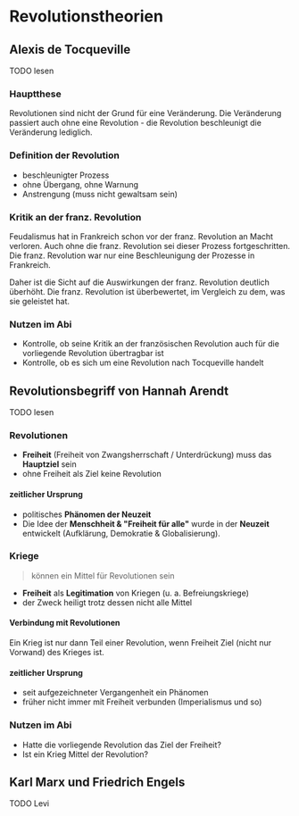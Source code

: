 # Revolutionstheorien

## Alexis de Tocqueville

TODO lesen

### Hauptthese

Revolutionen sind nicht der Grund für eine Veränderung. Die Veränderung passiert auch ohne eine Revolution - die Revolution beschleunigt die Veränderung lediglich.

### Definition der Revolution

- beschleunigter Prozess
- ohne Übergang, ohne Warnung
- Anstrengung (muss nicht gewaltsam sein)

### Kritik an der franz. Revolution

Feudalismus hat in Frankreich schon vor der franz. Revolution an Macht verloren. Auch ohne die franz. Revolution sei dieser Prozess fortgeschritten. Die franz. Revolution war nur eine Beschleunigung der Prozesse in Frankreich.

Daher ist die Sicht auf die Auswirkungen der franz. Revolution deutlich überhöht. Die franz. Revolution ist überbewertet, im Vergleich zu dem, was sie geleistet hat.

### Nutzen im Abi

- Kontrolle, ob seine Kritik an der französischen Revolution auch für die vorliegende Revolution übertragbar ist
- Kontrolle, ob es sich um eine Revolution nach Tocqueville handelt

## Revolutionsbegriff von Hannah Arendt

TODO lesen

### Revolutionen

- **Freiheit** (Freiheit von Zwangsherrschaft / Unterdrückung) muss das **Hauptziel** sein
- ohne Freiheit als Ziel keine Revolution

#### zeitlicher Ursprung

- politisches **Phänomen der Neuzeit**
- Die Idee der **Menschheit & "Freiheit für alle"** wurde in der **Neuzeit** entwickelt (Aufklärung, Demokratie & Globalisierung).

### Kriege

> können ein Mittel für Revolutionen sein

- **Freiheit** als **Legitimation** von Kriegen (u. a. Befreiungskriege)
- der Zweck heiligt trotz dessen nicht alle Mittel

#### Verbindung mit Revolutionen

Ein Krieg ist nur dann Teil einer Revolution, wenn Freiheit Ziel (nicht nur Vorwand) des Krieges ist.

#### zeitlicher Ursprung

- seit aufgezeichneter Vergangenheit ein Phänomen
- früher nicht immer mit Freiheit verbunden (Imperialismus und so)

### Nutzen im Abi

- Hatte die vorliegende Revolution das Ziel der Freiheit?
- Ist ein Krieg Mittel der Revolution?

## Karl Marx und Friedrich Engels

TODO Levi
